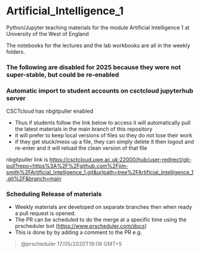 # Artificial_Intelligence_1
Python/Jupyter teaching materials for the module Artificial Intelligence 1 at University of the West of England 

The notebooks for the lectures and the lab workbooks are all in the weekly folders.


### The following are disabled for 2025 because they were not super-stable, but could be re-enabled

### Automatic import to student accounts on csctcloud jupyterhub server
CSCTcloud has nbgitpuller enabled 
- Thus  if students follow the link below to access  it will automatically pull the latest materials in the main branch of this repository
- it will prefer to keep local versions of files so they do not lose their work
- if they get stuck/mess up a file, they can simply delete it then logout and re-enter and it will reload the clean version of that file

nbgitpuller link is https://csctcloud.uwe.ac.uk:22000/hub/user-redirect/git-pull?repo=https%3A%2F%2Fgithub.com%2Fjim-smith%2FArtificial_Intelligence_1.git&urlpath=tree%2FArtificial_Intelligence_1.git%2F&branch=main

### Scheduling Release of materials
- Weekly materials are developed on separate branches then when ready a pull request is opened.
- The PR can be scheduled to do the merge at a specific time using the prscheduler bot (https://www.prscheduler.com/docs)
- This is done by by adding a comment to the PR e.g. 
> @prscheduler 17/05/2020T19:06 GMT+5 
